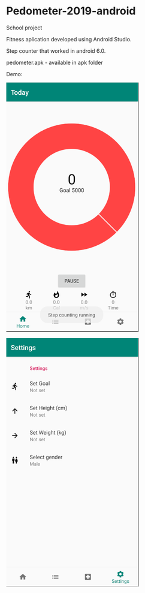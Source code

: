 # Pedometer-2019-android
School project

Fitness aplication developed using Android Studio.

Step counter that worked in android 6.0. 

pedometer.apk - available in apk folder

Demo:


![This is an image](./screenshots/screen1.png)

![This is an image](./screenshots/screen2.png)